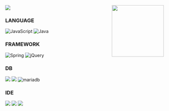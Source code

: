 
<img src="https://capsule-render.vercel.app/api?type=waving&color=auto&height=150&section=header&text=Yong1022&fontSize=90" />

<!-- <img align='right' src="http://mazassumnida.wtf/api/v2/generate_badge?boj=yhs72358"> -->
<img align='right' src="https://github-readme-stats.vercel.app/api?username=Yong1022" height="165">

### LANGUAGE

<img alt="JavaScript" src="https://img.shields.io/badge/javascript-%23323330.svg?style=for-the-inbadge&logo=javascript&logoColor=%23F7DF1E"/>
<img alt="Java" src="https://img.shields.io/badge/java-%23ED8B00.svg?style=for-the-badge&logo=java&logoColor=white"/> 

### FRAMEWORK

<img alt="Spring" src="https://img.shields.io/badge/spring-%236DB33F.svg?style=for-the-badge&logo=spring&logoColor=white"/> 
<img alt="jQuery" src="https://img.shields.io/badge/jquery-%230769AD.svg?style=for-the-badge&logo=jquery&logoColor=white"/>

### DB

<img src="https://img.shields.io/badge/oracle-F80000?style=for-the-badge&logo=oracle&logoColor=white"> 
<img src="https://img.shields.io/badge/mysql-4479A1?style=for-the-badge&logo=mysql&logoColor=white"> 
<img alt="mariadb" src ="https://img.shields.io/badge/mariadb-%23003545.svg?style=for-the-badge&logo=mariadb&logoColor=white"/>

### IDE

<img src="https://img.shields.io/badge/eclipseide-2C2255?style=for-the-badge&logo=eclipseide&logoColor=white"> 
<img src="https://img.shields.io/badge/intellij-000000?style=for-the-badge&logo=intellijidea&logoColor=white"> 
<img src="https://img.shields.io/badge/visualstudio-5C2D91?style=for-the-badge&logo=visualstudio&logoColor=white"> 
